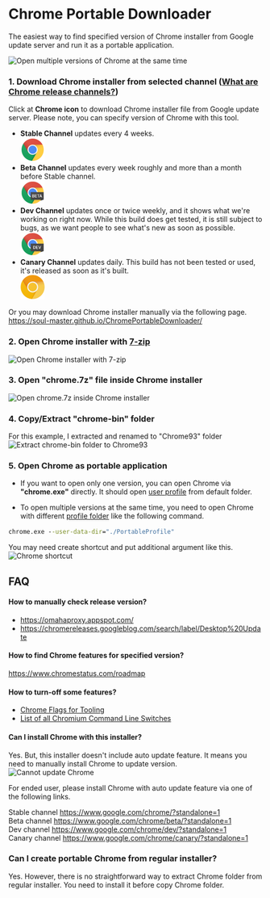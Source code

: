 # Chrome Portable Downloader

The easiest way to find specified version of Chrome installer from Google update server and run it as a portable application.

![Open multiple versions of Chrome at the same time](https://user-images.githubusercontent.com/442046/140650149-77b4eaec-4b04-4d92-98cc-98da45d75b03.png)

### 1. Download Chrome installer from selected channel ([What are Chrome release channels?](https://www.youtube.com/watch?v=WL1guL5n9PU))

Click at **Chrome icon** to download Chrome installer file from Google update server. Please note, you can specify version of Chrome with this tool.

- <strong>Stable Channel</strong> updates every 4 weeks.<br/> 
<a href="https://soul-master.github.io/ChromePortableDownloader/?platform=win64&channel=stable"><img src="./images/chrome-logo.svg" width="48" height="48" alt="Chrome Stable Icon" /></a><br/> 
- <strong>Beta Channel</strong> updates every week roughly and more than a month before Stable channel.<br/>
<a href="https://soul-master.github.io/ChromePortableDownloader/?platform=win64&channel=beta"><img src="./images/chrome-beta-logo.svg" width="48" height="48" alt="Chrome Beta Icon" /></a><br/>     
- <strong>Dev Channel</strong> updates once or twice weekly, and it shows what we're working on right now. While this build does get tested, it is still subject to bugs, as we want people to see what's new as soon as possible.<br/>
<a href="https://soul-master.github.io/ChromePortableDownloader/?platform=win64&channel=dev"><img src="./images/chrome-dev-logo.svg" width="48" height="48" alt="Chrome Dev Icon" /></a><br/>
- <strong>Canary Channel</strong> updates daily. This build has not been tested or used, it's released as soon as it's built.<br/>
<a href="https://soul-master.github.io/ChromePortableDownloader/?platform=win64&channel=canary"><img src="./images/chrome-canary-logo.svg" width="48" height="48" alt="Chrome Canary Icon" /></a><br/>

Or you may download Chrome installer manually via the following page.<br/>
https://soul-master.github.io/ChromePortableDownloader/

### 2. Open Chrome installer with [7-zip](https://www.7-zip.org/)

![Open Chrome installer with 7-zip](https://user-images.githubusercontent.com/442046/140624508-f268599c-d27e-4e54-bb2e-a73a390e96e9.png)

### 3. Open "chrome.7z" file inside Chrome installer

![Open chrome.7z inside Chrome installer](https://user-images.githubusercontent.com/442046/140624630-213cb9fd-77ae-46ba-8642-3420244c31d5.png)

### 4. Copy/Extract "chrome-bin" folder

For this example, I extracted and renamed to "Chrome93" folder
![Extract chrome-bin folder to Chrome93](https://user-images.githubusercontent.com/442046/140624677-5f12f887-7ad6-4852-a62b-030f782ba798.png)

### 5. Open Chrome as portable application

- If you want to open only one version, you can open Chrome via **"chrome.exe"** directly. It should open [user profile](https://chromium.googlesource.com/chromium/src/+/HEAD/docs/user_data_dir.md) from default folder.

- To open multiple versions at the same time, you need to open Chrome with different [profile folder](https://chromium.googlesource.com/chromium/src/+/HEAD/docs/user_data_dir.md) like the following command.
```bat
chrome.exe --user-data-dir="./PortableProfile"
```
 You may need create shortcut and put additional argument like this.<br/>
![Chrome shortcut](https://user-images.githubusercontent.com/442046/140650923-62ecc9e8-f4d1-4144-ba0b-5af47990f340.png)

## FAQ

#### How to manually check release version?

* https://omahaproxy.appspot.com/<br/>
* https://chromereleases.googleblog.com/search/label/Desktop%20Update

#### How to find Chrome features for specified version?

https://www.chromestatus.com/roadmap

#### How to turn-off some features?

* [Chrome Flags for Tooling](https://github.com/GoogleChrome/chrome-launcher/blob/master/docs/chrome-flags-for-tools.md)
* [List of all Chromium Command Line Switches](https://peter.sh/experiments/chromium-command-line-switches/)

#### Can I install Chrome with this installer?

Yes. But, this installer doesn't include auto update feature. It means you need to manually install Chrome to update version.
![Cannot update Chrome](https://user-images.githubusercontent.com/442046/140638104-a7b151e8-fab6-44ab-99c5-09fc59c9bbdd.png)

For ended user, please install Chrome with auto update feature via one of the following links.

Stable channel https://www.google.com/chrome/?standalone=1<br/>
Beta channel https://www.google.com/chrome/beta/?standalone=1<br/>
Dev channel https://www.google.com/chrome/dev/?standalone=1<br/>
Canary channel https://www.google.com/chrome/canary/?standalone=1<br/>

### Can I create portable Chrome from regular installer?

Yes. However, there is no straightforward way to extract Chrome folder from regular installer. You need to install it before copy Chrome folder.
